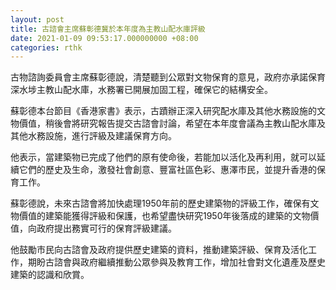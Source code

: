 ```yaml
---
layout: post
title: 古諮會主席蘇彰德冀於本年度為主教山配水庫評級
date: 2021-01-09 09:53:17.000000000 +08:00
categories: rthk
---
```


古物諮詢委員會主席蘇彰德說，清楚聽到公眾對文物保育的意見，政府亦承諾保育深水埗主教山配水庫，水務署已開展加固工程，確保它的結構安全。

蘇彰德本台節目《香港家書》表示，古蹟辦正深入研究配水庫及其他水務設施的文物價值，稍後會將研究報告提交古諮會討論，希望在本年度會議為主教山配水庫及其他水務設施，進行評級及建議保育方向。

他表示，當建築物已完成了他們的原有使命後，若能加以活化及再利用，就可以延續它們的歷史及生命，激發社會創意、豐富社區色彩、惠澤市民，並提升香港的保育工作。

蘇彰德說，未來古諮會將加快處理1950年前的歷史建築物的評級工作，確保有文物價值的建築能獲得評級和保護，也希望盡快研究1950年後落成的建築的文物價值，向政府提出務實可行的保育評級建議。

他鼓勵市民向古諮會及政府提供歷史建築的資料，推動建築評級、保育及活化工作，期盼古諮會與政府繼續推動公眾參與及教育工作，增加社會對文化遺產及歷史建築的認識和欣賞。
